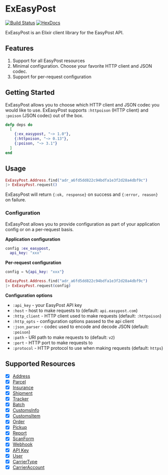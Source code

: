# ExEasyPost

[![Build Status](https://travis-ci.org/sticksnleaves/ex_easypost.svg?branch=master)](https://travis-ci.org/sticksnleaves/ex_easypost)
[![HexDocs](https://img.shields.io/badge/hexdocs-release-blue.svg)](https://hexdocs.pm/ex_easypost/)

ExEasyPost is an Elixir client library for the EasyPost API.

## Features

1. Support for all EasyPost resources
2. Minimal configuration. Choose your favorite HTTP client and JSON codec.
3. Support for per-request configuration

## Getting Started

ExEasyPost allows you to choose which HTTP client and JSON codec you would like
to use. ExEasyPost supports `:httpoison` (HTTP client) and `:poison` (JSON
codec) out of the box.

```elixir
defp deps do
  [
    {:ex_easypost, "~> 1.0"},
    {:httpoison, "~> 0.13"},
    {:poison, "~> 3.1"}
  ]
end
```

## Usage

```elixir
ExEasyPost.Address.find("adr_a6fd5dd822c94bdfa1e3f2d28a4dbf9c")
|> ExEasyPost.request()
```

ExEasyPost will return `{:ok, response}` on success and `{:error, reason}` on
failure.

### Configuration

ExEasyPost allows you to provide configuration as part of your application
config or on a per-request basis.

**Application configuration**

```elixir
config :ex_easypost,
  api_key: "xxx"
```

**Per-request configuration**

```elixir
config = %{api_key: "xxx"}

ExEasyPost.Address.find("adr_a6fd5dd822c94bdfa1e3f2d28a4dbf9c")
|> ExEasyPost.request(config)
```

**Configuration options**

- `:api_key` - your EasyPost API key
- `:host` - host to make requests to (default: `api.easypost.com`)
- `:http_client` - HTTP client used to make requests (default: `:httpoison`)
- `:http_opts` - configuration options passed to the api client
- `:json_parser` - codec used to encode and decode JSON (default: `:poison`)
- `:path` - URI path to make requests to (default: `v2`)
- `:port` - HTTP port to make requests to
- `:protocol` - HTTP protocol to use when making requests (default: `https`)

## Supported Resources

- [x] [Address](https://hexdocs.pm/ex_easypost/ExEasyPost.Address.html)
- [x] [Parcel](https://hexdocs.pm/ex_easypost/ExEasyPost.Parcel.html)
- [x] [Insurance](https://hexdocs.pm/ex_easypost/ExEasyPost.Insurance.html)
- [x] [Shipment](https://hexdocs.pm/ex_easypost/ExEasyPost.Shipment.html)
- [x] [Tracker](https://hexdocs.pm/ex_easypost/ExEasyPost.Tracker.html)
- [x] [Batch](https://hexdocs.pm/ex_easypost/ExEasyPost.Batch.html)
- [x] [CustomsInfo](https://hexdocs.pm/ex_easypost/ExEasyPost.CustomsInfo.html)
- [x] [CustomsItem](https://hexdocs.pm/ex_easypost/ExEasyPost.CustomsItem.html)
- [x] [Order](https://hexdocs.pm/ex_easypost/ExEasyPost.Order.html)
- [x] [Pickup](https://hexdocs.pm/ex_easypost/ExEasyPost.Pickup.html)
- [x] [Report](https://hexdocs.pm/ex_easypost/ExEasyPost.Report.html)
- [x] [ScanForm](https://hexdocs.pm/ex_easypost/ExEasyPost.ScanForm.html)
- [x] [Webhook](https://hexdocs.pm/ex_easypost/ExEasyPost.Webhook.html)
- [x] [API Key](https://hexdocs.pm/ex_easypost/ExEasyPost.APIKey.html)
- [x] [User](https://hexdocs.pm/ex_easypost/ExEasyPost.User.html)
- [x] [CarrierType](https://hexdocs.pm/ex_easypost/ExEasyPost.CarrierType.html)
- [x] [CarrierAccount](https://hexdocs.pm/ex_easypost/ExEasyPost.CarrierAccount.html)
